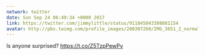 ```yaml
---
network: twitter
date: Sun Sep 24 06:49:34 +0000 2017
link: https://twitter.com/jimmylittle/status/911845043308081154
avatar: http://pbs.twimg.com/profile_images/280307260/IMG_3651_2_normal.jpg
---
```


Is anyone surprised? https://t.co/Z5TzpPewPv
